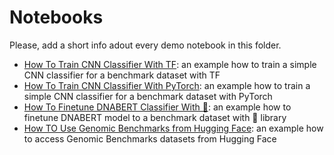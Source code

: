 # Notebooks

Please, add a short info adout every demo notebook in this folder.

* [How To Train CNN Classifier With TF](How_To_Train_CNN_Classifier_With_TF.ipynb): an example how to train a simple CNN classifier for a benchmark dataset with TF
* [How To Train CNN Classifier With PyTorch](How_To_Train_CNN_Classifier_With_Pytorch.ipynb): an example how to train a simple CNN classifier for a benchmark dataset with PyTorch
* [How To Finetune DNABERT Classifier With 🤗](How_To_Train_BERT_Classifier_With_HF.ipynb): an example how to finetune DNABERT model to a benchmark dataset with 🤗 library
* [How TO Use Genomic Benchmarks from Hugging Face](How_To_Use_Datasets_From_HF.ipynb): an example how to access Genomic Benchmarks datasets from Hugging Face
